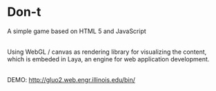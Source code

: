 # Don-t
A simple game based on HTML 5 and JavaScript</br></br>

Using WebGL / canvas as rendering library for visualizing the content, 
which is embeded in Laya, an engine for web application development.</br></br>

DEMO: http://gluo2.web.engr.illinois.edu/bin/
